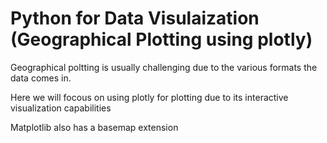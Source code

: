 # Python for Data Visulaization (Geographical Plotting using plotly)

Geographical poltting is usually challenging due to the various formats the data comes in.

Here we will focous on using plotly for plotting due to its interactive visualization capabilities

Matplotlib also has a basemap extension 
